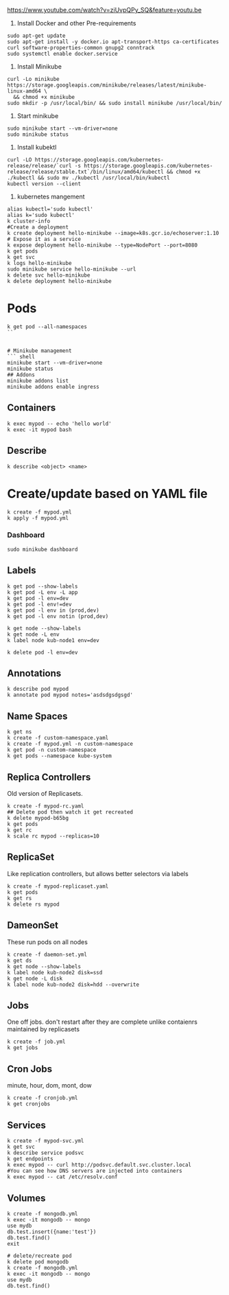 https://www.youtube.com/watch?v=ziUvpQPy_SQ&feature=youtu.be

1. Install Docker and other Pre-requirements
``` shell
sudo apt-get update
sudo apt-get install -y docker.io apt-transport-https ca-certificates curl software-properties-common gnupg2 conntrack
sudo systemctl enable docker.service
```


1. Install Minikube
```shell
curl -Lo minikube https://storage.googleapis.com/minikube/releases/latest/minikube-linux-amd64 \
  && chmod +x minikube
sudo mkdir -p /usr/local/bin/ && sudo install minikube /usr/local/bin/
```

1. Start minikube
``` shell
sudo minikube start --vm-driver=none
sudo minikube status
```

1. Install kubektl
``` shell
curl -LO https://storage.googleapis.com/kubernetes-release/release/`curl -s https://storage.googleapis.com/kubernetes-release/release/stable.txt`/bin/linux/amd64/kubectl && chmod +x ./kubectl && sudo mv ./kubectl /usr/local/bin/kubectl
kubectl version --client
```

1. kubernetes mangement
``` shell
alias kubectl='sudo kubectl'
alias k='sudo kubectl'
k cluster-info
#Create a deployment
k create deployment hello-minikube --image=k8s.gcr.io/echoserver:1.10
# Expose it as a service
k expose deployment hello-minikube --type=NodePort --port=8080
k get pods
k get svc
k logs hello-minikube
sudo minikube service hello-minikube --url
k delete svc hello-minikube
k delete deployment hello-minikube
```

# Pods
``` shell
k get pod --all-namespaces
``


# Minikube management
``` shell
minikube start --vm-driver=none
minikube status
## Addons
minikube addons list
minikube addons enable ingress
```


## Containers
``` shell
k exec mypod -- echo 'hello world'
k exec -it mypod bash
```

## Describe
``` shell
k describe <object> <name>
```



# Create/update based on YAML file
``` shell
k create -f mypod.yml
k apply -f mypod.yml
```

### Dashboard
``` shell
sudo minikube dashboard
```


## Labels
``` shell
k get pod --show-labels
k get pod -L env -L app
k get pod -l env=dev
k get pod -l env!=dev
k get pod -l env in (prod,dev)
k get pod -l env notin (prod,dev)

k get node --show-labels
k get node -L env
k label node kub-node1 env=dev

k delete pod -l env=dev
```

## Annotations
``` shell
k describe pod mypod
k annotate pod mypod notes='asdsdgsdgsgd'
```

## Name Spaces
``` shell
k get ns
k create -f custom-namespace.yaml
k create -f mypod.yml -n custom-namespace
k get pod -n custom-namespace
k get pods --namespace kube-system
```

## Replica Controllers
Old version of Replicasets. 
``` shell
k create -f mypod-rc.yaml
## Delete pod then watch it get recreated
k delete mypod-b65bg
k get pods
k get rc
k scale rc mypod --replicas=10
```


## ReplicaSet
Like replication controllers, but allows better selectors via labels
``` shell
k create -f mypod-replicaset.yaml
k get pods
k get rs
k delete rs mypod
```

## DameonSet
These run pods on all nodes
``` shell
k create -f daemon-set.yml
k get ds
k get node --show-labels
k label node kub-node2 disk=ssd
k get node -L disk
k label node kub-node2 disk=hdd --overwrite
```


## Jobs
One off jobs. don't restart after they are complete unlike contaienrs maintained by replicasets
``` shell
k create -f job.yml
k get jobs
```

## Cron Jobs
minute, hour, dom, mont, dow
``` shell
k create -f cronjob.yml
k get cronjobs
```

## Services
``` shell
k create -f mypod-svc.yml
k get svc
k describe service podsvc
k get endpoints
k exec mypod -- curl http://podsvc.default.svc.cluster.local
#You can see how DNS servers are injected into containers
k exec mypod -- cat /etc/resolv.conf
```

## Volumes
``` shell
k create -f mongodb.yml
k exec -it mongodb -- mongo
use mydb
db.test.insert({name:'test'})
db.test.find()
exit

# delete/recreate pod
k delete pod mongodb
k create -f mongodb.yml
k exec -it mongodb -- mongo
use mydb
db.test.find()

```
